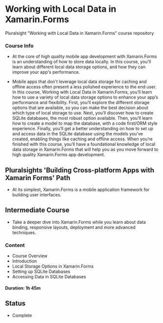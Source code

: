 # Working with Local Data in Xamarin.Forms
Pluralsight "Working with Local Data in Xamarin.Forms" course repository

### Course Info

- At the core of high quality mobile app development with Xamarin.Forms is an understanding of how to store data locally. In this course, you'll learn about different local data storage options, and how they can improve your app's performance. 

- Mobile apps that don't leverage local data storage for caching and offline access often present a less polished experience to the end user. In this course, Working with Local Data in Xamarin.Forms, you’ll learn how to use a variety of local data storage options to enhance your app’s performance and flexibility. First, you’ll explore the different storage options that are available, so you can make the best decision about which type of local storage to use. Next, you’ll discover how to create SQLite databases, the most robust option available. Then, you’ll learn how to create a model to map the database, with a code first/ORM style experience. Finally, you’ll get a better understanding on how to set up and access data in the SQLite database using the models you’ve created, enabling things like caching and offline access. When you’re finished with this course, you’ll have a foundational knowledge of local data storage in Xamarin.Forms that will help you as you move forward to high quality Xamarin.Forms app development.

## Pluralsights 'Building Cross-platform Apps with Xamarin Forms' Path
- At its simplest, Xamarin.Forms is a mobile application framework for building user interfaces.

## Intermediate Course
- Take a deeper dive into Xamarin.Forms while you learn about data binding, responsive layouts, deployment and more advanced techniques.

### Content

- Course Overview
- Introduction
- Local Storage Options in Xamarin.Forms
- Setting up SQLite Databases
- Accessing Data in SQLite Databases

#### Duration: 1h 45m

## Status

- Complete


